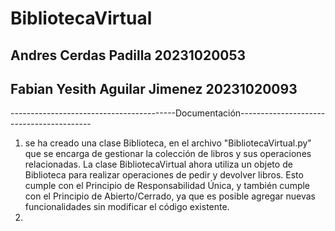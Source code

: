 # BibliotecaVirtual
## Andres Cerdas Padilla  20231020053
## Fabian Yesith Aguilar Jimenez  20231020093

-----------------------------------------Documentación-----------------------------------------
1. se ha creado una clase Biblioteca, en el archivo "BibliotecaVirtual.py" que se encarga de gestionar la colección de libros y sus operaciones relacionadas. La clase BibliotecaVirtual ahora utiliza un objeto de Biblioteca para realizar operaciones de pedir y devolver libros. Esto cumple con el Principio de Responsabilidad Única, y también cumple con el Principio de Abierto/Cerrado, ya que es posible agregar nuevas funcionalidades sin modificar el código existente.
2. 
